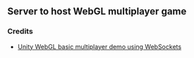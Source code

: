 ## Server to host WebGL multiplayer game

### Credits
* [Unity WebGL basic multiplayer demo using WebSockets](https://github.com/valiafetisov/unity-webgl-multiplayer)